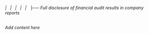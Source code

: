 ###### |   |   |   |   |   ├── Full disclosure of financial audit results in company reports

*Add content here*